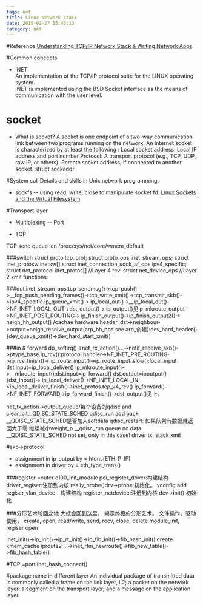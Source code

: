 ```yaml
---
tags: net
title: Linux Network stack
date: 2015-02-27 15:46:13
category: net
---
```


#Reference
[Understanding TCP/IP Network Stack & Writing Network Apps](http://www.cubrid.org/blog/dev-platform/understanding-tcp-ip-network-stack/#.VB6Vx9c6mKc.twitter)

#Common concepts
* INET     
An implementation of the TCP/IP protocol suite for the LINUX operating system.  
INET is implemented using the  BSD Socket interface as the means of communication with the user level. 

# socket
* What is socket?
A socket is one endpoint of a two-way communication link between two programs running on the network.
An Internet socket is characterized by at least the following :
Local socket address: Local IP address and port number
Protocol: A transport protocol (e.g., TCP, UDP, raw IP, or others).
Remote socket address, if connected to another socket.
struct sockaddr


#System call
Details and skills in Unix network programming.
* sockfs -- using read, write, close to manipulate socket fd.
[Linux Sockets and the Virtual Filesystem](http://isomerica.net/~dpn/socket_vfs.pdf)

#Transport layer
* Multiplexing -- Port


* TCP

TCP send queue len /proc/sys/net/core/wmem_default


###switch
struct proto tcp_prot;
struct proto_ops inet_stream_ops;
struct inet_protosw inetsw[]
struct inet_connection_sock_af_ops ipv4_specific;
struct net_protocol inet_protos[] //Layer 4 rcv!
struct net_device_ops //Layer 2 xmit functions.

###out
inet_stream_ops.tcp_sendmsg()->tcp_push()->__tcp_push_pending_frames()->tcp_write_xmit()->tcp_transmit_skb()->ipv4_specific.ip_queue_xmit()->
ip_local_out()->__ip_local_out()->NF_INET_LOCAL_OUT->dst_output()->
ip_output()见ip_mkroute_output->NF_INET_POST_ROUTING->
ip_finish_output()->ip_finish_output2()->
							neigh_hh_output() /cachae hardware header.
							dst->neighbour->output=neigh_resolve_output(arp_hh_ops see arp_创建):dev_hard_header()
}dev_queue_xmit()->dev_hard_start_xmit()

###in & forward
do_softirq()->net_rx_action()...->netif_receive_skb()->ptype_base.ip_rcv():protocol handler->NF_INET_PRE_ROUTING->ip_rcv_finish()->
ip_route_input()->ip_route_input_slow():local_input dst.input=ip_local_deliver()
										ip_mkroute_input()->__mkroute_input():dst.input=ip_forward() dst.output=ipoutput()
}dst_input()->
ip_local_deliver()->NF_INET_LOCAL_IN->ip_local_deliver_finish()->inet_protos.tcp_v4_rcv()
ip_forward()->NF_INET_FORWARD->ip_forward_finish()->dst_output()见上。

net_tx_action->output_queue/每个设备的qdisc and  clear_bit__QDISC_STATE_SCHED qdisc_run add back
__QDISC_STATE_SCHED是否加入softdata
qdisc_restart: 如果队列有数据就返回大于零 继续减小weight_p
__qdisc_run queue no data __QDISC_STATE_SCHED not set, only in this case!
driver tx, stack xmit

#skb->protocol
+ assignment in ip_output by = htons(ETH_P_IP)
+ assignment in  driver by = eth_type_trans()


###register
=outer
e100_init_module	pci_register_driver:构建结构	driver_regiser:注册到内核	really_probe()drv->probe:初始化。
vconfig add		regiser_vlan_device：构建结构	register_netdevice:注册到内核	dev->init():初始化


###分形艺术轮回之地
大抵会回到这里。
揭示终极的分形艺术。
文件操作，驱动使用，
create,			open,	read/write, send, recv, close, delete
module_init, regiser	open				

inet_init()->ip_init()->ip_rt_init()->ip_fib_init()->fib_hash_init():create kmem_cache
iproute2 ...->inet_rtm_newroute()->fib_new_table()->fib_hash_table()

#TCP
=port
inet_hash_connect()

#package name in different layer
An individual package of transmitted data is commonly called a frame on the link layer, L2; 
a packet on the network layer; a segment on the transport layer; and a message on the application layer.
